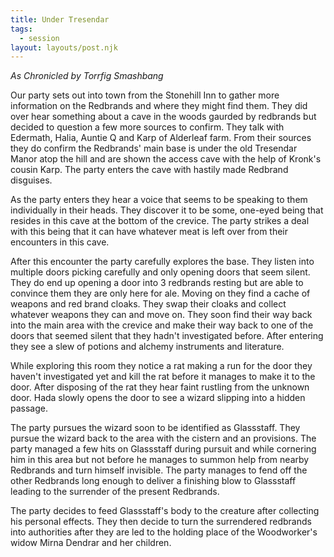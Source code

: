 ```yaml
---
title: Under Tresendar
tags:
  - session
layout: layouts/post.njk
---
```


_As Chronicled by Torrfig Smashbang_

Our party sets out into town from the Stonehill Inn to gather more information on the Redbrands and where they might find them. They did over hear something about a cave in the woods gaurded by redbrands but decided to question a few more sources to confirm. They talk with Edermath, Halia, Auntie Q and Karp of Alderleaf farm.  From their sources they do confirm the Redbrands' main base is under the old Tresendar Manor atop the hill and are shown the access cave with the help of Kronk's cousin Karp. The party enters the cave with hastily made Redbrand disguises.

As the party enters they hear a voice that seems to be speaking to them individually in their heads. They discover it to be some, one-eyed being that resides in this cave at the bottom of the crevice. The party strikes a deal with this being that it can have whatever meat is left over from their encounters in this cave.

After this encounter the party carefully explores the base. They listen into multiple doors picking carefully and only opening doors that seem silent. They do end up opening a door into 3 redbrands resting but are able to convince them they are only here for ale. Moving on they find a cache of weapons and red brand cloaks. They swap their cloaks and collect whatever weapons they can and move on. They soon find their way back into the main area with the crevice and make their way back to one of the doors that seemed silent that they hadn't investigated before. After entering they see a slew of potions and alchemy instruments and literature.

While exploring this room they notice a rat making a run for the door they haven't investigated yet and kill the rat before it manages to make it to the door. After disposing of the rat they hear faint rustling from the unknown door. Hada slowly opens the door to see a wizard slipping into a hidden passage.

The party pursues the wizard soon to be identified as Glassstaff. They pursue the wizard back to the area with the cistern and an provisions. The party managed a few hits on Glassstaff during pursuit and while cornering him in this area but not before he manages to summon help from nearby Redbrands and turn himself invisible. The party manages to fend off the other Redbrands long enough to deliver a finishing blow to Glassstaff leading to the surrender of the present Redbrands.

The party decides to feed Glassstaff's body to the creature after collecting his personal effects. They then decide to turn the surrendered redbrands into authorities after they are led to the holding place of the Woodworker's widow Mirna Dendrar and her children.
